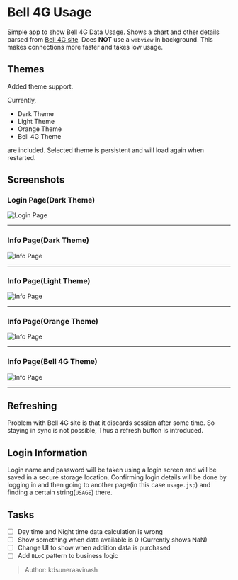 # Bell 4G Usage

Simple app to show Bell 4G Data Usage. Shows a chart and other details parsed from [Bell 4G site](http://www.lankabell.com/lte/home.jsp). Does **NOT** use a `webview` in background. This makes connections more faster and takes low usage.

## Themes

Added theme support.

Currently,

- Dark Theme
- Light Theme
- Orange Theme
- Bell 4G Theme

are included. Selected theme is persistent and will load again when restarted.

## Screenshots

### Login Page(Dark Theme)

 ![Login Page](readme/login.png)

------

### Info Page(Dark Theme)

![Info Page](readme/info_dark.png)

------

### Info Page(Light Theme)

![Info Page](readme/info_light.png)

------

### Info Page(Orange Theme)

![Info Page](readme/info_orange.png)

------

### Info Page(Bell 4G Theme)

![Info Page](readme/info_bell4g.png)

------

## Refreshing

Problem with Bell 4G site is that it discards session after some time. So staying in sync is not possible, Thus a refresh button is introduced.

## Login Information

Login name and password will be taken using a login screen and will be saved in a secure storage location. Confirming login details will be done by logging in and then going to another page(in this case `usage.jsp`) and finding a certain string(`USAGE`) there.

## Tasks

- [ ] Day time and Night time data calculation is wrong
- [ ] Show something when data available is 0 (Currently shows NaN)
- [ ] Change UI to show when addition data is purchased
- [ ] Add `BLoC` pattern to business logic

> Author: kdsuneraavinash
